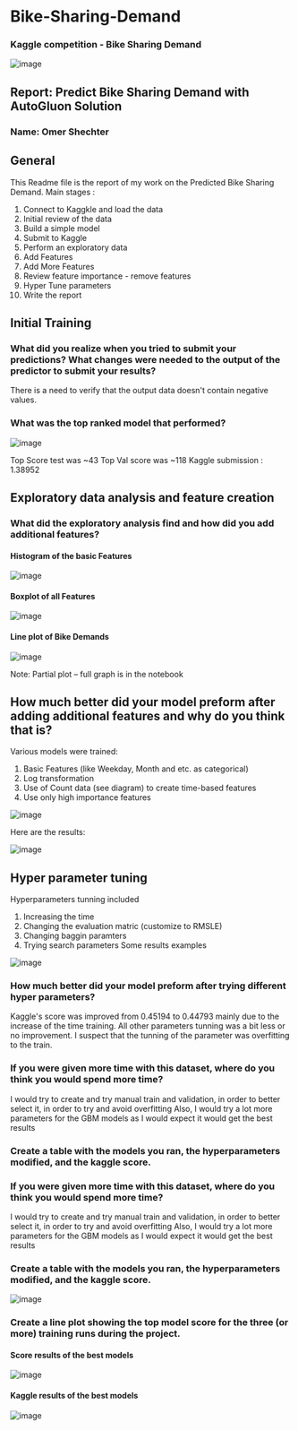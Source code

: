 # Bike-Sharing-Demand
### Kaggle competition  - Bike Sharing Demand

![image](https://user-images.githubusercontent.com/7562160/145544439-cb1b5760-32bc-499b-89c8-c85751ad8910.png)

## Report: Predict Bike Sharing Demand with AutoGluon Solution
### Name: Omer Shechter

## General 
This Readme file is the report of my work on the Predicted Bike Sharing Demand. 
Main stages :
1. Connect to Kaggkle and load the data 
2. Initial review of the data 
3. Build a simple model 
4. Submit to Kaggle 
5. Perform an exploratory data 
6. Add Features 
7. 	Add More Features 
8. Review feature importance - remove features 
9. Hyper Tune parameters 
10. Write the report 


## Initial Training
### What did you realize when you tried to submit your predictions? What changes were needed to the output of the predictor to submit your results?
There is a need to verify that the output data doesn't contain negative values.
### What was the top ranked model that performed?


![image](https://user-images.githubusercontent.com/7562160/145545579-4cad23d3-5ef5-413c-9a61-0ab1d5e10ead.png)


 
Top Score test was ~43   Top Val score was ~118
Kaggle submission  : 1.38952


## Exploratory data analysis and feature creation
###  What did the exploratory analysis find and how did you add additional features?



#### Histogram of the basic Features
![image](https://user-images.githubusercontent.com/7562160/145545804-dcf6dc1d-b714-4ef3-9782-85ca1e2c24cb.png)


#### Boxplot of all Features 

![image](https://user-images.githubusercontent.com/7562160/145545849-ebe92fc2-427c-47a7-ac27-3b7d21b4b41a.png)

#### Line plot of Bike Demands  

![image](https://user-images.githubusercontent.com/7562160/145545891-6164c674-b624-49cc-9a41-5ba85c092cc8.png)

Note:  Partial plot – full graph is in the notebook 

## How much better did your model preform after adding additional features and why do you think that is?
Various models were trained:   
1.	Basic Features (like Weekday, Month and etc. as categorical)
2.	Log transformation 
3.	Use of Count data (see diagram) to create time-based features 
4.	Use only high importance features 


![image](https://user-images.githubusercontent.com/7562160/145546386-7d9193ed-5d92-4b93-8d3d-caa94fbd990d.png)

Here are the results:

![image](https://user-images.githubusercontent.com/7562160/145549382-20fdf704-ff65-4ba2-97df-2e01536c1134.png)

## Hyper parameter tuning

Hyperparameters tunning included
1.	Increasing the time
2.	Changing the evaluation matric (customize to RMSLE)
3.	Changing baggin paramters
4.	Trying search parameters 
Some results examples 

![image](https://user-images.githubusercontent.com/7562160/145673056-4d54f6b8-dc9b-44c8-a97c-e20d2988dde2.png)

### How much better did your model preform after trying different hyper parameters?
Kaggle's score was improved from 0.45194  to 0.44793  mainly due to the increase of the time training. All other parameters tunning was a bit less or no improvement. I suspect that the tunning of the parameter was overfitting to the train.   
### If you were given more time with this dataset, where do you think you would spend more time?
I would try to create and try manual train and validation, in order to better select it, in order to try and avoid overfitting 
Also, I would try a lot more parameters  for the GBM models as I would expect it would get the best results
### Create a table with the models you ran, the hyperparameters modified, and the kaggle score.

### If you were given more time with this dataset, where do you think you would spend more time?
I would try to create and try manual train and validation, in order to better select it, in order to try and avoid overfitting 
Also, I would try a lot more parameters  for the GBM models as I would expect it would get the best results
### Create a table with the models you ran, the hyperparameters modified, and the kaggle score.

![image](https://user-images.githubusercontent.com/7562160/145683150-1104a2e6-8b72-4979-a6ae-9a03a08155e3.png)


### Create a line plot showing the top model score for the three (or more) training runs during the project.


#### Score results of the best models 

![image](https://user-images.githubusercontent.com/7562160/145683028-4299c0d2-84c5-45d4-af83-f2b3e52591ec.png)

#### Kaggle results of the best models 

![image](https://user-images.githubusercontent.com/7562160/145683047-c9230242-950e-4ba6-ad5b-111df632fcc5.png)





 




